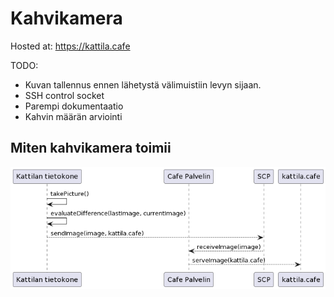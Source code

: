 # Kahvikamera

Hosted at: <https://kattila.cafe>

TODO:

- Kuvan tallennus ennen lähetystä välimuistiin levyn sijaan.
- SSH control socket
- Parempi dokumentaatio
- Kahvin määrän arviointi

## Miten kahvikamera toimii

![toiminta](kattila/images/cafeSystem.png)
